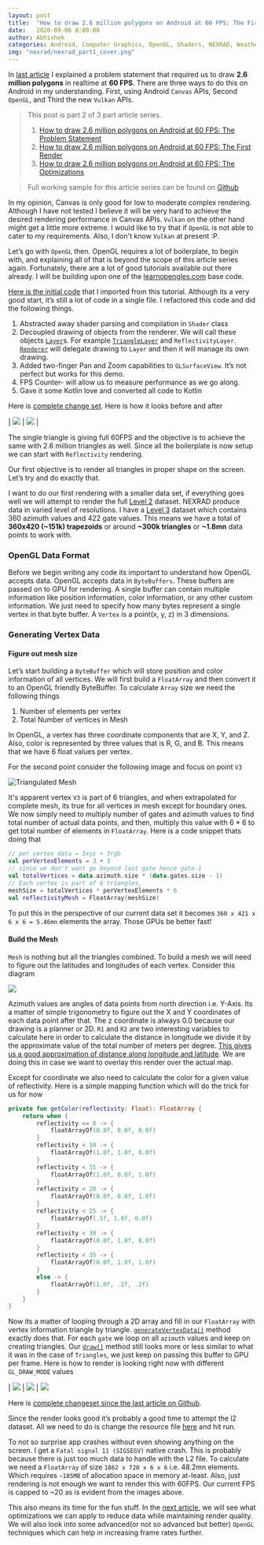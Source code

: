 ```yaml
---
layout: post
title:  "How to draw 2.6 million polygons on Android at 60 FPS: The First Render"
date:   2020-09-06 8:00:00
author: Abhishek
categories: Android, Computer Graphics, OpenGL, Shaders, NEXRAD, Weather Visualization, Rendering, 3D
img: "nexrad/nexrad_part1_cover.png"
---
```


In [last article]({{site.url}}/draw-2.6-million-polygons-at-60fps-android) I explained a problem statement that required us to draw **2.6 million polygons** in realtime at **60 FPS**. 
There are three ways to do this on Android in my understanding. First, using Android `Canvas` APIs, Second `OpenGL`, and Third the new `Vulkan` APIs. 

> This post is part 2 of 3 part article series.
> 1. [How to draw 2.6 million polygons on Android at 60 FPS: The Problem Statement]({{site.url}}/draw-2.6-million-polygons-at-60fps-android)
> 2. [How to draw 2.6 million polygons on Android at 60 FPS: The First Render]({{site.url}}/draw-2.6-million-polygons-at-60fps-first-render)
> 3. [How to draw 2.6 million polygons on Android at 60 FPS: The Optimizations]({{site.url}}/draw-2.6-million-polygons-at-60fps-optimize)

> Full working sample for this article series can be found on [Github](https://github.com/abhishekBansal/nexrad-render/tree/master)

In my opinion, Canvas is only good for low to moderate complex rendering. Although I have not tested I believe it will be very hard to achieve the desired rendering performance in Canvas APIs. `Vulkan` on the other hand might get a little more extreme. I would like to try that if `OpenGL` is not able to cater to my requirements. Also, I don't know `Vulkan` at present :P.

Let’s go with `OpenGL` then. OpenGL requires a lot of boilerplate, to begin with, and explaining all of that is beyond the scope of this article series again. Fortunately, there are a lot of good tutorials available out there already. I will be building upon one of the [learnopengles.com](https://github.com/learnopengles/Learn-OpenGLES-Tutorials/tree/master/android) base code.

[Here is the initial code](https://github.com/abhishekBansal/nexrad-render/commit/c552fb6964fc4df3155ee4f8c3f032cd572bf182) that I imported from this tutorial. Although its a very good start, it’s still a lot of code in a single file. I refactored this code and did the following things.

1. Abstracted away shader parsing and compilation in `Shader` class
2. Decoupled drawing of objects from the renderer. We will call these objects [`Layer`](https://github.com/abhishekBansal/nexrad-render/blob/master/app/src/main/java/dev/abhishekbansal/nexrad/layers/Layer.kt)s. For example [`TriangleLayer`](https://github.com/abhishekBansal/nexrad-render/blob/master/app/src/main/java/dev/abhishekbansal/nexrad/layers/TriangleLayer.kt) and `ReflectivityLayer`. [`Renderer`](https://github.com/abhishekBansal/nexrad-render/blob/master/app/src/main/java/dev/abhishekbansal/nexrad/renderer/NexradRenderer.kt) will delegate drawing to `Layer` and then it will manage its own drawing.
3. Added two-finger Pan and Zoom capabilities to `GLSurfaceView`. It’s not perfect but works for this demo.
4. FPS Counter- will allow us to measure performance as we go along.
5. Gave it some Kotlin love and converted all code to Kotlin

Here is [complete change set](https://github.com/abhishekBansal/nexrad-render/pull/1/files). Here is how it looks before and after

| ![](/assets/images/nexrad/Lesson1Renderer.png) | ![](/assets/images/nexrad/after_refactor.png) |

The single triangle is giving full 60FPS and the objective is to achieve the same with 2.6 million triangles as well. Since all the boilerplate is now setup we can start with `Reflectivity` rendering. 

Our first objective is to render all triangles in proper shape on the screen. Let’s try and do exactly that.

I want to do our first rendering with a smaller data set, if everything goes well we will attempt to render the full [Level 2](https://data.nodc.noaa.gov/cgi-bin/iso?id=gov.noaa.ncdc:C00345) dataset. NEXRAD produce data in varied level of resolutions. I have a [Level 3](https://data.nodc.noaa.gov/cgi-bin/iso?id=gov.noaa.ncdc:C00708) dataset which contains 360 azimuth values and 422 gate values. This means we have a total of **360x420 (~151k) trapezoids** or around **~300k triangles** or **~1.8mn** data points to work with.

### OpenGL Data Format
Before we begin writing any code its important to understand how OpenGL accepts data. OpenGL accepts data in `ByteBuffers`. These buffers are passed on to GPU for rendering. A single buffer can contain multiple information like position information, color information, or any other custom information. We just need to specify how many bytes represent a single vertex in that byte buffer. A `Vertex` is a point(x, y, z) in 3 dimensions.

### Generating Vertex Data

#### Figure out mesh size
Let’s start building a `ByteBuffer` which will store position and color information of all vertices. We will first build a `FloatArray` and then convert it to an OpenGL friendly ByteBuffer. To calculate `Array` size we need the following things
1. Number of elements per vertex 
2. Total Number of vertices in Mesh

In OpenGL, a vertex has three coordinate components that are X, Y, and Z. Also, color is represented by three values that is R, G, and B. This means that we have 6 float values per vertex.

For the second point consider the following image and focus on point `V3`

![Triangulated Mesh](/assets/images/nexrad/triangulated_mesh.png)

It's apparent vertex `V3` is part of 6 triangles, and when extrapolated for complete mesh, its true for all vertices in mesh except for boundary ones. 
We now simply need to multiply number of gates and azimuth values to find total number of actual data points, and then, multiply this value with 6 * 6 to get total number of elements in `FloatArray`. Here is a code snippet thats doing that
```kotlin
// per vertex data = 3xyz + 3rgb
val perVertexElements = 3 + 3
// since we don't want go beyond last gate hence gate-1
val totalVertices = data.azimuth.size * (data.gates.size - 1)
// Each vertex is part of 6 triangles,
meshSize = totalVertices * perVertexElements * 6
val reflectivityMesh = FloatArray(meshSize)
```

To put this in the perspective of our current data set it becomes `360 x 421 x 6 x 6 = 5.46mn` elements the array. Those GPUs be better fast!

#### Build the Mesh

`Mesh` is nothing but all the triangles combined. To build a mesh we will need to figure out the latitudes and longitudes of each vertex. Consider this diagram

![](/assets/images/nexrad/triangle_coordinates.png)

Azimuth values are angles of data points from north direction i.e. Y-Axis. Its a matter of simple trigonometry to figure out the X and Y coordinates of each data point after that. The z coordinate is always 0.0 because our drawing is a planner or 2D. `R1` and `R2` are two interesting variables to calculate here in order to calculate the distance in longitude we divide it by the approximate value of the total number of meters per degree. [This gives us a good approximation of distance along longitude and latitude](https://gis.stackexchange.com/questions/2951/algorithm-for-offsetting-a-latitude-longitude-by-some-amount-of-meters). We are doing this in case we want to overlay this render over the actual map.

Except for coordinate we also need to calculate the color for a given value of reflectivity. Here is a simple mapping function which will do the trick for us for now

```kotlin
private fun getColor(reflectivity: Float): FloatArray {
    return when {
        reflectivity <= 0 -> {
            floatArrayOf(0.0f, 0.0f, 0.0f)
        }
        reflectivity < 10 -> {
            floatArrayOf(1.0f, 1.0f, 0.0f)
        }
        reflectivity < 15 -> {
            floatArrayOf(1.0f, 0.0f, 1.0f)
        }
        reflectivity < 20 -> {
            floatArrayOf(0.0f, 0.0f, 1.0f)
        }
        reflectivity < 25 -> {
            floatArrayOf(.5f, 1.0f, 0.0f)
        }
        reflectivity < 30 -> {
            floatArrayOf(0.0f, 1.0f, 0.0f)
        }
        reflectivity < 35 -> {
            floatArrayOf(0.0f, 1.0f, 1.0f)
        }
        else -> {
            floatArrayOf(1.0f, .2f, .2f)
        }
    }
}
```

Now its a matter of looping through a 2D array and fill in our `FloatArray` with vertex information triangle by triangle. [`generateVertexData()`](https://github.com/abhishekBansal/nexrad-render/blob/first_l3_render/app/src/main/java/dev/abhishekbansal/nexrad/layers/ReflectivityLayer.kt#L126) method exactly does that. For each `gate` we loop on all `azimuth` values and keep on creating triangles. Our [`draw()`](https://github.com/abhishekBansal/nexrad-render/blob/first_l3_render/app/src/main/java/dev/abhishekbansal/nexrad/layers/ReflectivityLayer.kt#L97) method still looks more or less similar to what it was in the case of `Triangles`, we just keep on passing this buffer to GPU per frame. Here is how to render is looking right now with different `GL_DRAW_MODE` values

| ![](/assets/images/nexrad/l3_data_triangulated_zoomed_out_mesh.png) | ![](/assets/images/nexrad/l3_data_triangulated_mesh.png) | ![](/assets/images/nexrad/l3_data_unfilled_square_mesh.png)

Here is [complete changeset since the last article on Github](https://github.com/abhishekBansal/nexrad-render/pull/2/files).

Since the render looks good it’s probably a good time to attempt the l2 dataset. All we need to do is change the resource file [here](https://github.com/abhishekBansal/nexrad-render/blob/first_l3_render/app/src/main/java/dev/abhishekbansal/nexrad/layers/ReflectivityLayer.kt#L234) and hit run.

To not so surprise app crashes without even showing anything on the screen. I get a `Fatal signal 11 (SIGSEGV)` native crash. This is probably because there is just too much data to handle with the L2 file. To calculate we need a `FloatArray` of size `1862 x 720 x 6 x 6` i.e. 48.2mn elements. Which requires `~185MB` of allocation space in memory at-least. Also, just rendering is not enough we want to render this with 60FPS. Our current FPS is capped to ~20 as is evident from the images above.

This also means its time for the fun stuff. In the [next article]({{site.url}}/draw-2.6-million-polygons-at-60fps-optimize), we will see what optimizations we can apply to reduce data while maintaining render quality. We will also look into some advanced(or not so advanced but better) `OpenGL` techniques which can help in increasing frame rates further.